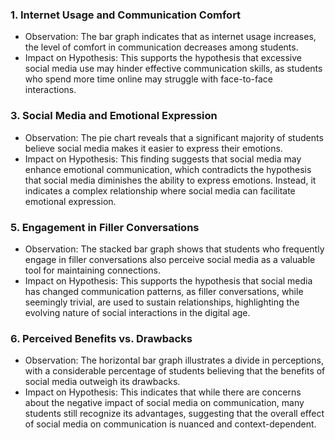 ### 1. Internet Usage and Communication Comfort
- Observation: The bar graph indicates that as internet usage increases, the level of comfort in communication decreases among students.
- Impact on Hypothesis: This supports the hypothesis that excessive social media use may hinder effective communication skills, as students who spend more time online may struggle with face-to-face interactions.

### 3. Social Media and Emotional Expression
- Observation: The pie chart reveals that a significant majority of students believe social media makes it easier to express their emotions.
- Impact on Hypothesis: This finding suggests that social media may enhance emotional communication, which contradicts the hypothesis that social media diminishes the ability to express emotions. Instead, it indicates a complex relationship where social media can facilitate emotional expression.

### 5. Engagement in Filler Conversations
- Observation: The stacked bar graph shows that students who frequently engage in filler conversations also perceive social media as a valuable tool for maintaining connections.
- Impact on Hypothesis: This supports the hypothesis that social media has changed communication patterns, as filler conversations, while seemingly trivial, are used to sustain relationships, highlighting the evolving nature of social interactions in the digital age.

### 6. Perceived Benefits vs. Drawbacks
- Observation: The horizontal bar graph illustrates a divide in perceptions, with a considerable percentage of students believing that the benefits of social media outweigh its drawbacks.
- Impact on Hypothesis: This indicates that while there are concerns about the negative impact of social media on communication, many students still recognize its advantages, suggesting that the overall effect of social media on communication is nuanced and context-dependent.
